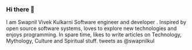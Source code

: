 ### Hi there 👋

I am Swapnil Vivek Kulkarni Software engineer and developer . Inspired by open source software systems, loves to explore new technologies and enjoys programming. In spare time, likes to write articles on Technology, Mythology, Culture and Spiritual stuff. tweets as @swapnilkul

<!--
**swapnilvk/swapnilvk** is a ✨ _special_ ✨ repository because its `README.md` (this file) appears on your GitHub profile.

Here are some ideas to get you started:

- 🔭 I’m currently working on ...
- 🌱 I’m currently learning ...
- 👯 I’m looking to collaborate on ...
- 🤔 I’m looking for help with ...
- 💬 Ask me about ...
- 📫 How to reach me: ...
- 😄 Pronouns: ...
- ⚡ Fun fact: ...
-->
